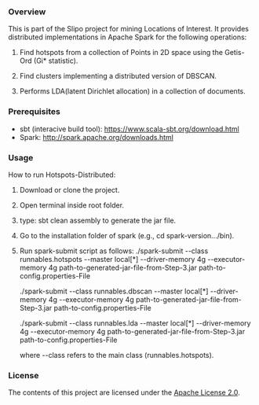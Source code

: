 ### Overview
This is part of the Slipo project for mining Locations of Interest. It provides distributed implementations in Apache Spark for the following operations:

1. Find hotspots from a collection of Points in 2D space using the Getis-Ord (Gi* statistic).

2. Find clusters implementing a distributed version of DBSCAN.

3. Performs LDA(latent Dirichlet allocation) in a collection of documents.

### Prerequisites

- sbt (interacive build tool): https://www.scala-sbt.org/download.html
 - Spark: http://spark.apache.org/downloads.html

### Usage

How to run Hotspots-Distributed:

1. Download or clone the project.

2. Open terminal inside root folder.

3. type: sbt clean assembly to generate the jar file.

4. Go to the installation folder of spark (e.g., cd spark-version.../bin).

5. Run spark-submit script as follows:
     ./spark-submit --class runnables.hotspots --master local[*]  --driver-memory 4g --executor-memory 4g  path-to-generated-jar-file-from-Step-3.jar  path-to-config.properties-File

     ./spark-submit --class runnables.dbscan   --master local[*]  --driver-memory 4g --executor-memory 4g  path-to-generated-jar-file-from-Step-3.jar  path-to-config.properties-File

     ./spark-submit --class runnables.lda   --master local[*]  --driver-memory 4g --executor-memory 4g  path-to-generated-jar-file-from-Step-3.jar  path-to-config.properties-File
 
    where --class refers to the main class (runnables.hotspots).

### License

The contents of this project are licensed under the [Apache License 2.0](https://github.com/SLIPO-EU/loci/blob/master/LICENSE).
